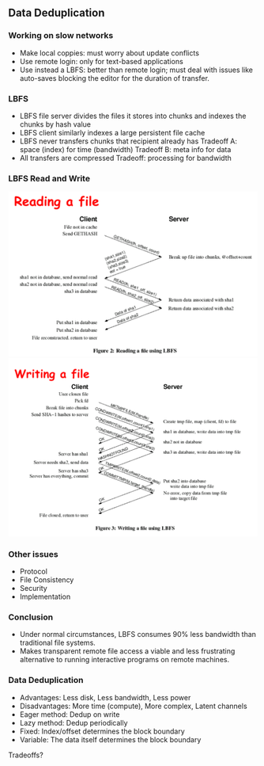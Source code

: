 ## **Data Deduplication**

### Working on slow networks
- Make local coppies: must worry about update conflicts
- Use remote login: only for text-based applications
- Use instead a LBFS: better than remote login; must deal with issues like auto-saves blocking the editor for the duration of transfer.

### LBFS
- LBFS file server divides the files it stores into chunks and indexes the chunks by hash value
- LBFS client similarly indexes a large persistent file cache
- LBFS never transfers chunks that recipient already has
    Tradeoff A: space (index) for time (bandwidth)
    Tradeoff B: meta info for data
- All transfers are compressed
    Tradeoff: processing for bandwidth

### LBFS Read and Write
![LBFS-Read](../assets/568/Deduplication-1.png)
![LBFS-Write](../assets/568/Deduplication-2.png)

### Other issues
- Protocol
- File Consistency
- Security
- Implementation

### Conclusion
- Under normal circumstances, LBFS consumes 90% less bandwidth than traditional file systems. 
- Makes transparent remote file access a viable and less frustrating alternative to running interactive programs on remote machines.

### Data Deduplication
- Advantages: Less disk, Less bandwidth, Less power
- Disadvantages: More time (compute), More complex, Latent channels
- Eager method: Dedup on write
- Lazy method: Dedup periodically
- Fixed: Index/offset determines the block boundary
- Variable: The data itself determines the block boundary

Tradeoffs?

